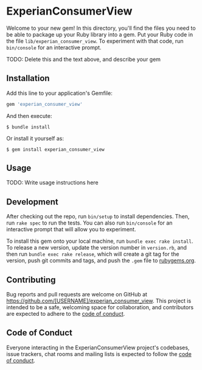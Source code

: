 # ExperianConsumerView

Welcome to your new gem! In this directory, you'll find the files you need to be able to package up your Ruby library into a gem. Put your Ruby code in the file `lib/experian_consumer_view`. To experiment with that code, run `bin/console` for an interactive prompt.

TODO: Delete this and the text above, and describe your gem

## Installation

Add this line to your application's Gemfile:

```ruby
gem 'experian_consumer_view'
```

And then execute:

    $ bundle install

Or install it yourself as:

    $ gem install experian_consumer_view

## Usage

TODO: Write usage instructions here

## Development

After checking out the repo, run `bin/setup` to install dependencies. Then, run `rake spec` to run the tests. You can also run `bin/console` for an interactive prompt that will allow you to experiment.

To install this gem onto your local machine, run `bundle exec rake install`. To release a new version, update the version number in `version.rb`, and then run `bundle exec rake release`, which will create a git tag for the version, push git commits and tags, and push the `.gem` file to [rubygems.org](https://rubygems.org).

## Contributing

Bug reports and pull requests are welcome on GitHub at https://github.com/[USERNAME]/experian_consumer_view. This project is intended to be a safe, welcoming space for collaboration, and contributors are expected to adhere to the [code of conduct](https://github.com/[USERNAME]/experian_consumer_view/blob/main/CODE_OF_CONDUCT.md).


## Code of Conduct

Everyone interacting in the ExperianConsumerView project's codebases, issue trackers, chat rooms and mailing lists is expected to follow the [code of conduct](https://github.com/[USERNAME]/experian_consumer_view/blob/main/CODE_OF_CONDUCT.md).
